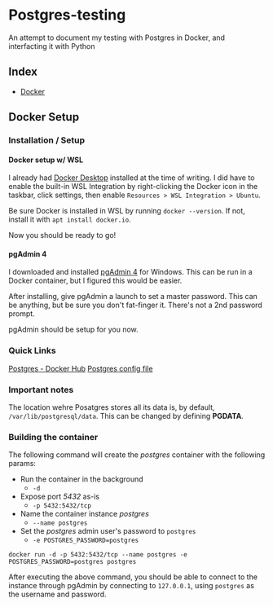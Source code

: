 # Postgres-testing

An attempt to document my testing with Postgres in Docker, and interfacting it with Python

## Index

- [Docker](#Docker-Setup)

## Docker Setup

### Installation / Setup

#### Docker setup w/ WSL

I already had [Docker Desktop](https://www.docker.com/products/docker-desktop) installed at the time of writing. I did have to enable the built-in WSL Integration by right-clicking the Docker icon in the taskbar, click settings, then enable `Resources > WSL Integration > Ubuntu`.

Be sure Docker is installed in WSL by running `docker --version`. If not, install it with `apt install docker.io`.

Now you should be ready to go!

#### pgAdmin 4

I downloaded and installed [pgAdmin 4](https://www.pgadmin.org/download/) for Windows. This can be run in a Docker container, but I figured this would be easier.

After installing, give pgAdmin a launch to set a master password. This can be anything, but be sure you don't fat-finger it. There's not a 2nd password prompt.

pgAdmin should be setup for you now.

### Quick Links

[Postgres - Docker Hub](https://hub.docker.com/_/postgres)
[Postgres config file](./my-postgres.conf)

### Important notes

The location wehre Posatgres stores all its data is, by default, `/var/lib/postgresql/data`. This can be changed by defining **PGDATA**.

### Building the container

The following command will create the _postgres_ container with the following params:

- Run the container in the background
  - `-d`
- Expose port _5432_ as-is
  - `-p 5432:5432/tcp`
- Name the container instance _postgres_
  - `--name postgres`
- Set the _postgres_ admin user's password to `postgres`
  - `-e POSTGRES_PASSWORD=postgres`

`docker run -d -p 5432:5432/tcp --name postgres -e POSTGRES_PASSWORD=postgres postgres`

After executing the above command, you should be able to connect to the instance through pgAdmin by connecting to `127.0.0.1`, using `postgres` as the username and password.
